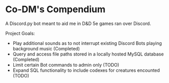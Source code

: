 # Co-DM's Compendium
A Discord.py bot meant to aid me in D&amp;D 5e games ran over Discord.

Project Goals:
 - Play additional sounds as to not interrupt existing Discord Bots playing background music (Completed)
 - Query and access file paths stored in a locally hosted MySQL database (Completed)
 - Limit certain Bot commands to admin only (TODO)
 - Expand SQL functionality to include codexes for creatures encounted (TODO)
